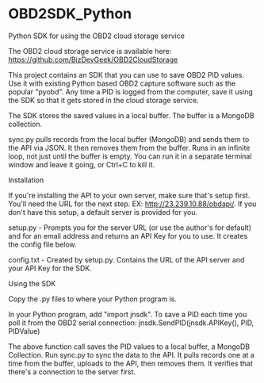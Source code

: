 OBD2SDK_Python
==============

Python SDK for using the OBD2 cloud storage service

The OBD2 cloud storage service is available here: https://github.com/BizDevGeek/OBD2CloudStorage

This project contains an SDK that you can use to save OBD2 PID values. Use it with existing Python based OBD2 capture software such as the popular "pyobd". Any time a PID is logged from the computer, save it using the SDK so that it gets stored in the cloud storage service.  

The SDK stores the saved values in a local buffer. The buffer is a MongoDB collection. 

sync.py pulls records from the local buffer (MongoDB) and sends them to the API via JSON. It then removes them from the buffer. Runs in an infinite loop, not just until the buffer is empty. You can run it in a separate terminal window and leave it going, or Ctrl+C to kill it. 

Installation

If you're installing the API to your own server, make sure that's setup first. You'll need the URL for the next step. EX: http://23.239.10.88/obdapi/. If you don't have this setup, a default server is provided for you. 

setup.py - Prompts you for the server URL (or use the author's for default) and for an email address and returns an API Key for you to use. It creates the config file below.

config.txt - Created by setup.py. Contains the URL of the API server and your API Key for the SDK. 

Using the SDK

Copy the .py files to where your Python program is. 

In your Python program, add "import jnsdk". To save a PID each time you poll it from the OBD2 serial connection: jnsdk.SendPID(jnsdk.APIKey(), PID, PIDValue)

The above function call saves the PID values to a local buffer, a MongoDB Collection. Run sync.py to sync the data to the API. It pulls records one at a time from the buffer, uploads to the API, then removes them. It verifies that there's a connection to the server first. 



